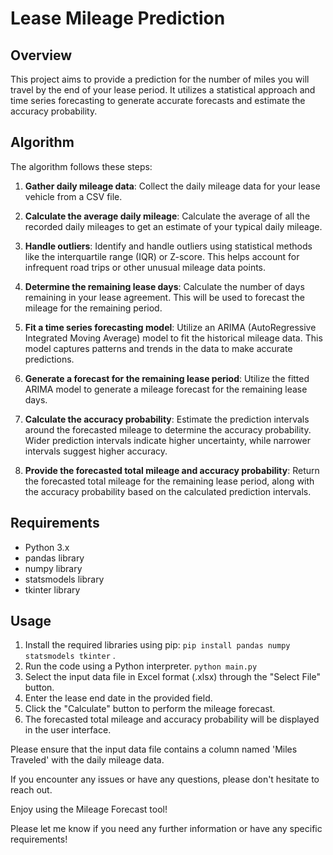 # Lease Mileage Prediction

## Overview

This project aims to provide a prediction for the number of miles you will travel by the end of your lease period. It utilizes a statistical approach and time series forecasting to generate accurate forecasts and estimate the accuracy probability.

## Algorithm

The algorithm follows these steps:

1. **Gather daily mileage data**: Collect the daily mileage data for your lease vehicle from a CSV file.

2. **Calculate the average daily mileage**: Calculate the average of all the recorded daily mileages to get an estimate of your typical daily mileage.

3. **Handle outliers**: Identify and handle outliers using statistical methods like the interquartile range (IQR) or Z-score. This helps account for infrequent road trips or other unusual mileage data points.

4. **Determine the remaining lease days**: Calculate the number of days remaining in your lease agreement. This will be used to forecast the mileage for the remaining period.

5. **Fit a time series forecasting model**: Utilize an ARIMA (AutoRegressive Integrated Moving Average) model to fit the historical mileage data. This model captures patterns and trends in the data to make accurate predictions.

6. **Generate a forecast for the remaining lease period**: Utilize the fitted ARIMA model to generate a mileage forecast for the remaining lease days.

7. **Calculate the accuracy probability**: Estimate the prediction intervals around the forecasted mileage to determine the accuracy probability. Wider prediction intervals indicate higher uncertainty, while narrower intervals suggest higher accuracy.

8. **Provide the forecasted total mileage and accuracy probability**: Return the forecasted total mileage for the remaining lease period, along with the accuracy probability based on the calculated prediction intervals.

## Requirements

- Python 3.x
- pandas library
- numpy library
- statsmodels library
- tkinter library

## Usage

1. Install the required libraries using pip:  `pip install pandas numpy statsmodels tkinter` .
2. Run the code using a Python interpreter.  `python main.py`
3. Select the input data file in Excel format (.xlsx) through the "Select File" button.
4. Enter the lease end date in the provided field.
5. Click the "Calculate" button to perform the mileage forecast.
6. The forecasted total mileage and accuracy probability will be displayed in the user interface.

Please ensure that the input data file contains a column named 'Miles Traveled' with the daily mileage data.

If you encounter any issues or have any questions, please don't hesitate to reach out.

Enjoy using the Mileage Forecast tool!

Please let me know if you need any further information or have any specific requirements!

